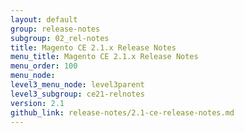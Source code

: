 ```yaml
---
layout: default
group: release-notes
subgroup: 02_rel-notes
title: Magento CE 2.1.x Release Notes
menu_title: Magento CE 2.1.x Release Notes
menu_order: 100
menu_node: 
level3_menu_node: level3parent
level3_subgroup: ce21-relnotes
version: 2.1
github_link: release-notes/2.1-ce-release-notes.md
---
```


